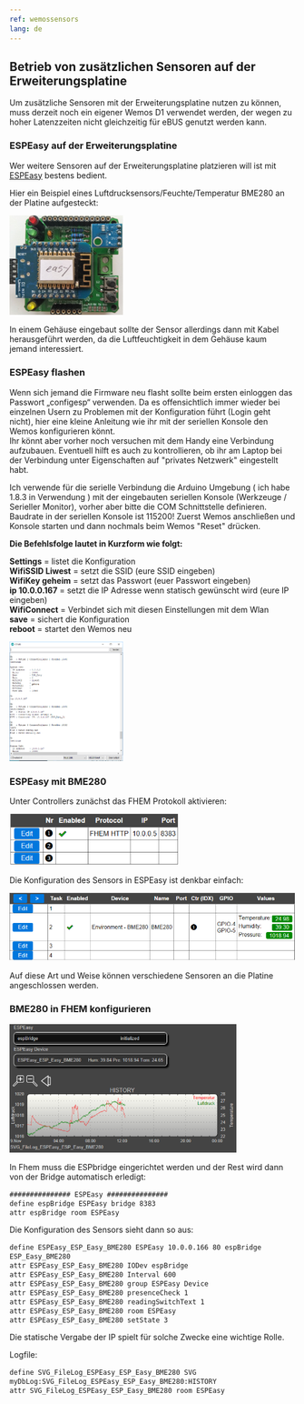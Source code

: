 ```yaml
---
ref: wemossensors
lang: de
---
```

## Betrieb von zusätzlichen Sensoren auf der Erweiterungsplatine

Um zusätzliche Sensoren mit der Erweiterungsplatine nutzen zu können, muss derzeit noch ein eigener Wemos D1 verwendet werden,
der wegen zu hoher Latenzzeiten nicht gleichzeitig für eBUS genutzt werden kann.


### ESPEasy auf der Erweiterungsplatine

Wer weitere Sensoren auf der Erweiterungsplatine platzieren will ist mit [ESPEasy](https://www.letscontrolit.com/wiki/index.php/ESPEasy) bestens bedient.

Hier ein Beispiel eines Luftdrucksensors/Feuchte/Temperatur BME280 an der Platine aufgesteckt:

[<img src="images/exten-final-v21.jpg" width="200" alt="extension+wemos" title="Erweiterungsplatine mit Wemos und Sensor">](images/exten-final-v21.jpg)

In einem Gehäuse eingebaut sollte der Sensor allerdings dann mit Kabel herausgeführt werden, da die Luftfeuchtigkeit in dem Gehäuse kaum jemand interessiert.

### ESPEasy flashen

Wenn sich jemand die Firmware neu flasht sollte beim ersten einloggen das Passwort „configesp“ verwenden. 
Da es offensichtlich immer wieder bei einzelnen Usern zu Problemen mit der Konfiguration führt (Login geht nicht), hier eine kleine Anleitung wie ihr mit der seriellen Konsole den Wemos konfigurieren könnt.  
Ihr könnt aber vorher noch versuchen mit dem Handy eine Verbindung aufzubauen. Eventuell hilft es auch zu kontrollieren, ob ihr am Laptop bei der Verbindung unter Eigenschaften auf "privates Netzwerk" eingestellt habt.

Ich verwende für die serielle Verbindung die Arduino Umgebung ( ich habe 1.8.3 in Verwendung )  mit der eingebauten seriellen Konsole (Werkzeuge / Serieller Monitor), vorher aber bitte die COM Schnittstelle definieren. Baudrate in der seriellen Konsole ist 115200! Zuerst Wemos anschließen und Konsole starten und dann nochmals beim Wemos "Reset" drücken.

**Die Befehlsfolge lautet in Kurzform wie folgt:**

**Settings**        = listet die Konfiguration  
**WifiSSID Liwest** = setzt die SSID (eure SSID eingeben)  
**WifiKey geheim**  = setzt das Passwort (euer Passwort eingeben)  
**ip 10.0.0.167**   = setzt die IP Adresse wenn statisch gewünscht wird (eure IP eingeben)  
**WifiConnect**     = Verbindet sich mit diesen Einstellungen mit dem Wlan  
**save**            = sichert die Konfiguration  
**reboot**          = startet den Wemos neu  

[<img src="images/espeasy-serial.png" width="200" alt="Assembly" title="Bestückung">](images/espeasy-serial.png)

### ESPEasy mit BME280

Unter Controllers zunächst das FHEM Protokoll aktivieren:

[<img src="images/espeasy-config1.png" width="300" alt="ESPEasy config" title="ESPEasy Konfiguration">](images/espeasy-config1.png)

Die Konfiguration des Sensors in ESPEasy ist denkbar einfach:

[<img src="images/espeasy-config2.png" width="600" alt="ESPEasy config sensor" title="ESPEasy Konfiguration Sensor">](images/espeasy-config2.png)

Auf diese Art und Weise können verschiedene Sensoren an die Platine angeschlossen werden.


### BME280 in FHEM konfigurieren

[<img src="images/espeasy-fhem.png" width="400" alt="FHEM sensors" title="Sensoren in FHEM">](images/espeasy-fhem.png)

In Fhem muss die ESPbridge eingerichtet werden und der Rest wird dann von der Bridge automatisch erledigt:

```
############### ESPEasy ###############
define espBridge ESPEasy bridge 8383
attr espBridge room ESPEasy
```

Die Konfiguration des Sensors sieht dann so aus:

```
define ESPEasy_ESP_Easy_BME280 ESPEasy 10.0.0.166 80 espBridge ESP_Easy_BME280
attr ESPEasy_ESP_Easy_BME280 IODev espBridge
attr ESPEasy_ESP_Easy_BME280 Interval 600
attr ESPEasy_ESP_Easy_BME280 group ESPEasy Device
attr ESPEasy_ESP_Easy_BME280 presenceCheck 1
attr ESPEasy_ESP_Easy_BME280 readingSwitchText 1
attr ESPEasy_ESP_Easy_BME280 room ESPEasy
attr ESPEasy_ESP_Easy_BME280 setState 3
```

Die statische Vergabe der IP spielt für solche Zwecke eine wichtige Rolle.

Logfile:

```
define SVG_FileLog_ESPEasy_ESP_Easy_BME280 SVG myDbLog:SVG_FileLog_ESPEasy_ESP_Easy_BME280:HISTORY
attr SVG_FileLog_ESPEasy_ESP_Easy_BME280 room ESPEasy
```
